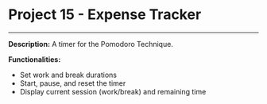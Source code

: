 # Project 15 - Expense Tracker
---
**Description:**
A timer for the Pomodoro Technique.

**Functionalities:**
*   Set work and break durations
*   Start, pause, and reset the timer
*   Display current session (work/break) and remaining time